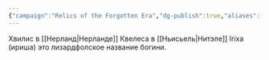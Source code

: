 ```yaml
---
{"campaign":"Relics of the Forgotten Era","dg-publish":true,"aliases":["Irixa","Ириша","Квелеса"],"tags":["персонаж"],"permalink":"/hvilis/","dgPassFrontmatter":true}
---
```


Хвилис в [[Нерланд\|Нерланде]]
Квелеса в [[Ньисьель\|Нитэле]]
Irixa (ириша) это лизардфолское название богини.